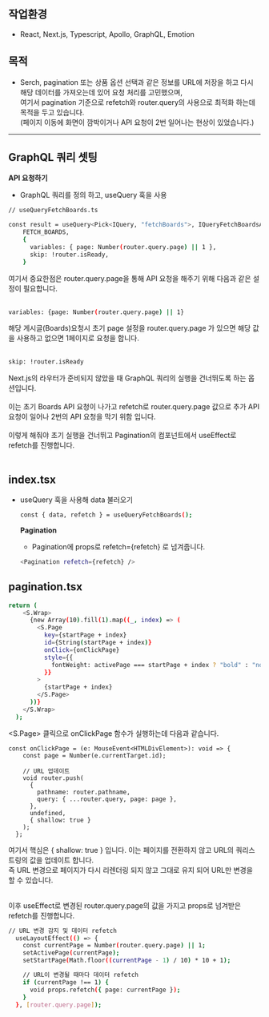 ## 작업환경
- React, Next.js, Typescript, Apollo, GraphQL, Emotion

## 목적
- Serch, pagination 또는 상품 옵션 선택과 같은 정보를 URL에 저장을 하고 다시 해당 데이터를 가져오는데 있어 요청 처리를 고민했으며, <br>
  여기서 pagination 기준으로 refetch와 router.query의 사용으로 최적화 하는데 목적을 두고 있습니다. <br>
  (페이지 이동에 화면이 깜박이거나 API 요청이 2번 일어나는 현상이 있었습니다.)

---
## GraphQL 쿼리 셋팅
**API 요청하기**
- GraphQL 쿼리를 정의 하고, useQuery 훅을 사용 
```bash
// useQueryFetchBoards.ts

const result = useQuery<Pick<IQuery, "fetchBoards">, IQueryFetchBoardsArgs>(
    FETCH_BOARDS,
    {
      variables: { page: Number(router.query.page) || 1 },
      skip: !router.isReady,
    }
```
여기서 중요한점은 router.query.page을 통해 API 요청을 해주기 위해 다음과 같은 설정이 필요합니다. <br><br>

```bash
variables: {page: Number(router.query.page) || 1}
```
해당 게시글(Boards)요청시 초기 page 설정을 router.query.page 가 있으면 해당 값을 사용하고 없으면 1페이지로 요청을 합니다. <br><br>

```bash
skip: !router.isReady
```
 Next.js의 라우터가 준비되지 않았을 때 GraphQL 쿼리의 실행을 건너뛰도록 하는 옵션입니다. <br><br>
 이는 초기 Boards API 요청이 나가고 refetch로 router.query.page 값으로 추가 API 요청이 일어나 2번의 API 요청을 막기 위함 입니다. <br><br>
 이렇게 해줘야 초기 실행을 건너뛰고 Pagination의 컴포넌트에서 useEffect로 refetch를 진행합니다. <br><br>

## index.tsx
- useQuery 훅을 사용해 data 불러오기

  ```bash
  const { data, refetch } = useQueryFetchBoards();
  ```

  **Pagination**
  - Pagination에 props로 refetch={refetch} 로 넘겨줍니다.
  ```bash
  <Pagination refetch={refetch} />
  ```

## pagination.tsx
```bash
return (
    <S.Wrap>
      {new Array(10).fill(1).map((_, index) => (
        <S.Page
          key={startPage + index}
          id={String(startPage + index)}
          onClick={onClickPage}
          style={{
            fontWeight: activePage === startPage + index ? "bold" : "normal",
          }}
        >
          {startPage + index}
        </S.Page>
      ))}
    </S.Wrap>
  );
```
<S.Page> 클릭으로 onClickPage 함수가 실행하는데 다음과 같습니다.

```bach
const onClickPage = (e: MouseEvent<HTMLDivElement>): void => {
    const page = Number(e.currentTarget.id);

    // URL 업데이트
    void router.push(
      {
        pathname: router.pathname,
        query: { ...router.query, page: page },
      },
      undefined,
      { shallow: true }
    );
  };
```
여기서 핵심은 { shallow: true } 입니다.
이는 페이지를 전환하지 않고 URL의 쿼리스트링의 값을 업데이트 합니다. <br>
즉 URL 변경으로 페이지가 다시 리렌더링 되지 않고 그대로 유지 되어 URL만 변경을 할 수 있습니다. <br><br>

이후 useEffect로 변경된 router.query.page의 값을 가지고 props로 넘겨받은 refetch를 진행합니다.
```bash
// URL 변경 감지 및 데이터 refetch
  useLayoutEffect(() => {
    const currentPage = Number(router.query.page) || 1;
    setActivePage(currentPage);
    setStartPage(Math.floor((currentPage - 1) / 10) * 10 + 1);

    // URL이 변경될 때마다 데이터 refetch
    if (currentPage !== 1) {
      void props.refetch({ page: currentPage });
    }
  }, [router.query.page]);
```
